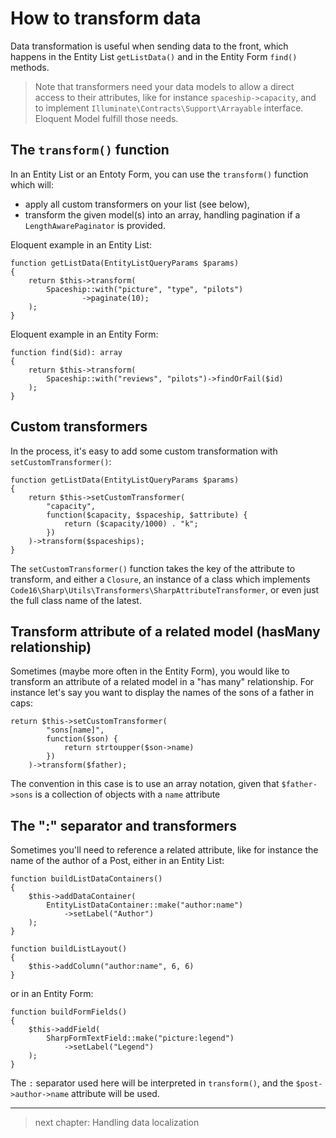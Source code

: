 # How to transform data

Data transformation is useful when sending data to the front, which happens in the Entity List `getListData()` and in the Entity Form `find()` methods.

> Note that transformers need your data models to allow a direct access to their attributes, like for instance `spaceship->capacity`, and to implement `Illuminate\Contracts\Support\Arrayable` interface. Eloquent Model fulfill those needs.


## The `transform()` function

In an Entity List or an Entoty Form, you can use the `transform()` function which will:

- apply all custom transformers on your list (see below),
- transform the given model(s) into an array, handling pagination if a `LengthAwarePaginator` is provided.

Eloquent example in an Entity List:

    function getListData(EntityListQueryParams $params)
    {
        return $this->transform(
            Spaceship::with("picture", "type", "pilots")
                    ->paginate(10);
        );
    }

Eloquent example in an Entity Form:

    function find($id): array
    {
        return $this->transform(
            Spaceship::with("reviews", "pilots")->findOrFail($id)
        );
    }

## Custom transformers

In the process, it's easy to add some custom transformation with `setCustomTransformer()`:


    function getListData(EntityListQueryParams $params)
    {
        return $this->setCustomTransformer(
            "capacity", 
            function($capacity, $spaceship, $attribute) {
                return ($capacity/1000) . "k";
            })
        )->transform($spaceships);
    }

The `setCustomTransformer()` function takes the key of the attribute to transform, and either a `Closure`, an instance of a class which implements `Code16\Sharp\Utils\Transformers\SharpAttributeTransformer`, or even just the full class name of the latest.


## Transform attribute of a related model (hasMany relationship)

Sometimes (maybe more often in the Entity Form), you would like to transform an attribute of a related model in a "has many" relationship. For instance let's say you want to display the names of the sons of a father in caps:

    return $this->setCustomTransformer(
            "sons[name]", 
            function($son) {
                return strtoupper($son->name)
            })
        )->transform($father);

The convention in this case is to use an array notation, given that `$father->sons` is a collection of objects with a `name` attribute


## The ":" separator and transformers

Sometimes you'll need to reference a related attribute, like for instance the name of the author of a Post, either in an Entity List:

    function buildListDataContainers()
    {
        $this->addDataContainer(
            EntityListDataContainer::make("author:name")
                ->setLabel("Author")
        );
    }
    
    function buildListLayout()
    {
        $this->addColumn("author:name", 6, 6)
    }


or in an Entity Form:

    function buildFormFields()
    {
        $this->addField(
            SharpFormTextField::make("picture:legend")
                ->setLabel("Legend")
        );
    }

The `:` separator used here will be interpreted in `transform()`, and the `$post->author->name` attribute will be used.


---

> next chapter: Handling data localization